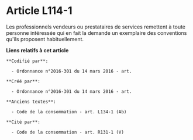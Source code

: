 # Article L114-1

Les professionnels vendeurs ou prestataires de services remettent à toute personne intéressée qui en fait la demande un
exemplaire des conventions qu'ils proposent habituellement.

**Liens relatifs à cet article**

	**Codifié par**:

	  - Ordonnance n°2016-301 du 14 mars 2016 - art.

	**Créé par**:

	  - Ordonnance n°2016-301 du 14 mars 2016 - art.

	**Anciens textes**:

	  - Code de la consommation - art. L134-1 (Ab)

	**Cité par**:

	  - Code de la consommation - art. R131-1 (V)
